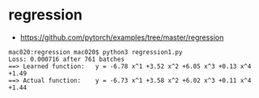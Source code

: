 # regression

* https://github.com/pytorch/examples/tree/master/regression

```
mac020:regression mac020$ python3 regression1.py
Loss: 0.000716 after 761 batches
==> Learned function:   y = -6.78 x^1 +3.52 x^2 +6.05 x^3 +0.13 x^4 +1.49
==> Actual function:    y = -6.73 x^1 +3.58 x^2 +6.02 x^3 +0.11 x^4 +1.44
```